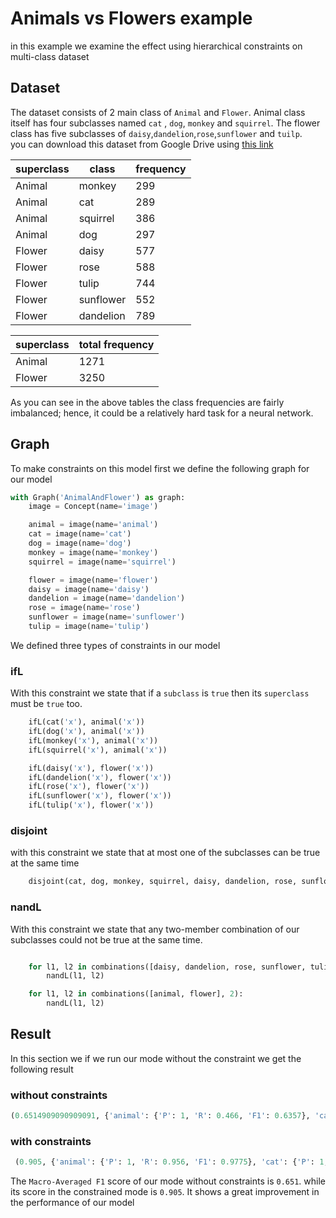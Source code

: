 # Animals vs Flowers example

in this example we examine the effect using hierarchical constraints on multi-class dataset

## Dataset

The dataset consists of 2 main class of `Animal` and `Flower`. Animal class itself has four subclasses named `cat`
, `dog`, `monkey` and `squirrel`. The flower class has five subclasses of `daisy`,`dandelion`,`rose`,`sunflower`
and `tuilp`.\
you can download this dataset from Google Drive using [this link](https://drive.google.com/drive/folders/18BhzbaE4ykJ5ntSqefs_bKMehyKxUuma)

|superclass| class  | frequency |
|----|----|---|
|Animal| monkey | 299  |
|Animal   |  cat  |289|
|Animal    |  squirrel  |386|
|Animal    |  dog  |297|
|Flower  |  daisy  |577|
|Flower    |  rose  |588|
|Flower    |  tulip  |744|
|Flower    |  sunflower  |552|
|Flower    |  dandelion  |789|


|superclass|total frequency |
|----|----|
|Animal| 1271|
|Flower  |  3250  |

As you can see in the above tables the class frequencies are fairly imbalanced; hence, it could be a relatively hard task for a neural network.

## Graph
To make constraints on this model first we define the following graph for our model 
```python 
with Graph('AnimalAndFlower') as graph:
    image = Concept(name='image')

    animal = image(name='animal')
    cat = image(name='cat')
    dog = image(name='dog')
    monkey = image(name='monkey')
    squirrel = image(name='squirrel')

    flower = image(name='flower')
    daisy = image(name='daisy')
    dandelion = image(name='dandelion')
    rose = image(name='rose')
    sunflower = image(name='sunflower')
    tulip = image(name='tulip')
```

We defined three types of constraints in our model
### ifL
With this constraint we state that if a `subclass` is `true` then its `superclass` must be `true` too.
``` python
    ifL(cat('x'), animal('x'))
    ifL(dog('x'), animal('x'))
    ifL(monkey('x'), animal('x'))
    ifL(squirrel('x'), animal('x'))

    ifL(daisy('x'), flower('x'))
    ifL(dandelion('x'), flower('x'))
    ifL(rose('x'), flower('x'))
    ifL(sunflower('x'), flower('x'))
    ifL(tulip('x'), flower('x'))
```
### disjoint
with this constraint we state that at most one of the subclasses can be true at the same time
```python
    disjoint(cat, dog, monkey, squirrel, daisy, dandelion, rose, sunflower, tulip)
```

### nandL

With this constraint we state that any two-member combination of our subclasses could not be true at the same time.
```python

    for l1, l2 in combinations([daisy, dandelion, rose, sunflower, tulip, cat, dog, monkey, squirrel], 2):
        nandL(l1, l2)

    for l1, l2 in combinations([animal, flower], 2):
        nandL(l1, l2)
```

## Result
In this section we 
if we run our mode without the constraint we get the following result
### without constraints
```python
(0.6514909090909091, {'animal': {'P': 1, 'R': 0.466, 'F1': 0.6357}, 'cat': {'P': 1, 'R': 0.566, 'F1': 0.7229}, 'dog': {'P': 1, 'R': 0.512, 'F1': 0.6772}, 'monkey': {'P': 1, 'R': 0.532, 'F1': 0.6945}, 'squirrel': {'P': 1, 'R': 0.444, 'F1': 0.615}, 'flower': {'P': 1, 'R': 0.762, 'F1': 0.8649}, 'daisy': {'P': 1, 'R': 0.822, 'F1': 0.9023}, 'dandelion': {'P': 1, 'R': 0.442, 'F1': 0.613}, 'rose': {'P': 1, 'R': 0.698, 'F1': 0.8221}, 'sunflower': {'P': 1, 'R': 0.448, 'F1': 0.6188}})
```

### with constraints
```python
 (0.905, {'animal': {'P': 1, 'R': 0.956, 'F1': 0.9775}, 'cat': {'P': 1, 'R': 1, 'F1': 1}, 'dog': {'P': 1, 'R': 1, 'F1': 1}, 'monkey': {'P': 1, 'R': 1, 'F1': 1}, 'squirrel': {'P': 1, 'R': 1, 'F1': 1}, 'flower': {'P': 1, 'R': 0.956, 'F1': 0.9775}, 'daisy': {'P': 1, 'R': 1, 'F1': 1}, 'dandelion': {'P': 1, 'R': 1, 'F1': 1}, 'rose': {'P': 1, 'R': 1, 'F1': 1}, 'sunflower': {'P': 1, 'R': 1, 'F1': 1}})
```

The `Macro-Averaged F1` score of our mode without constraints is `0.651`. while its score in the constrained mode is `0.905`.
It shows a great improvement in the performance of our model
